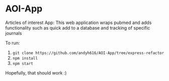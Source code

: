 # AOI-App
Articles of interest App: This web application wraps pubmed and adds functionality such as quick add to a database and tracking of specific journals

To run:

1. `git clone https://github.com/andyh616/AOI-App/tree/express-refactor`
2. `npm install`
3. `npm start`

Hopefully, that should work :)
